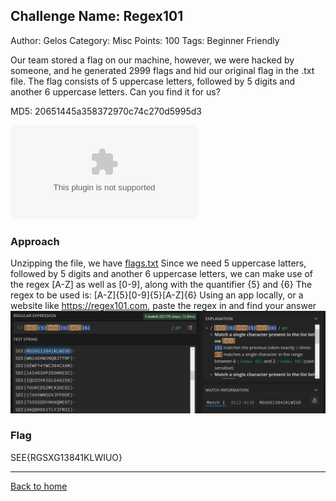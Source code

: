## Challenge Name: Regex101
Author: Gelos
Category: Misc
Points: 100
Tags: Beginner Friendly

Our team stored a flag on our machine, however, we were hacked by someone, and he generated 2999 flags and hid our original flag in the .txt file. The flag consists of 5 uppercase letters, followed by 5 digits and another 6 uppercase letters. Can you find it for us?

MD5: 20651445a358372970c74c270d5995d3

![Download file](files/misc_regex101.zip "File")

### Approach
Unzipping the file, we have [flags.txt](https://github.com/Team-Rainbow-Hash/seetf-2022-writeups/blob/main/misc/%F0%9F%A7%91%E2%80%8D%F0%9F%8E%93%20Regex101/files/unzipped%20files/distrib/flags.txt "flags.txt")
Since we need 5 uppercase latters, followed by 5 digits and another 6 uppercase letters, we can make use of the regex [A-Z] as well as [0-9], along with the quantifier {5} and {6}
The regex to be used is: [A-Z]{5}[0-9]{5}[A-Z]{6}
Using an app locally, or a website like https://regex101.com, paste the regex in and find your answer
![img](files/img1.png "Image")

### Flag
SEE{RGSXG13841KLWIUO}

---
[Back to home](https://github.com/Team-Rainbow-Hash/seetf-2022-writeups)